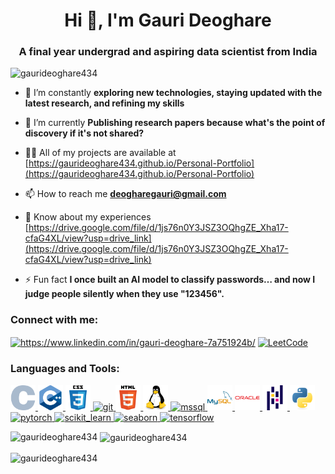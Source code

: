 <h1 align="center">Hi 👋, I'm Gauri Deoghare</h1>
<h3 align="center">A final year undergrad and aspiring data scientist from India</h3>

<p align="left"> <img src="https://komarev.com/ghpvc/?username=gaurideoghare434&label=Profile%20views&color=0e75b6&style=flat" alt="gaurideoghare434" /> </p>

- 🔭 I’m constantly **exploring new technologies, staying updated with the latest research, and refining my skills**

- 🌱 I’m currently **Publishing research papers because what's the point of discovery if it's not shared?**

- 👨‍💻 All of my projects are available at [https://gaurideoghare434.github.io/Personal-Portfolio](https://gaurideoghare434.github.io/Personal-Portfolio)

- 📫 How to reach me **deogharegauri@gmail.com**

- 📄 Know about my experiences [https://drive.google.com/file/d/1js76n0Y3JSZ3OQhgZE_Xha17-cfaG4XL/view?usp=drive_link](https://drive.google.com/file/d/1js76n0Y3JSZ3OQhgZE_Xha17-cfaG4XL/view?usp=drive_link)

- ⚡ Fun fact **I once built an AI model to classify passwords… and now I judge people silently when they use "123456".**

<h3 align="left">Connect with me:</h3>
<p align="left">
<a href="https://linkedin.com/in/https://www.linkedin.com/in/gauri-deoghare-7a751924b/" target="blank"><img align="center" src="https://raw.githubusercontent.com/rahuldkjain/github-profile-readme-generator/master/src/images/icons/Social/linked-in-alt.svg" alt="https://www.linkedin.com/in/gauri-deoghare-7a751924b/" height="30" width="40" /></a>
<a href="https://leetcode.com/u/Gauri0403/" target="blank"><img align="center" src="https://cdn.jsdelivr.net/gh/devicons/devicon/icons/leetcode/leetcode-original.svg" alt="LeetCode" height="30" width="40"/></a>
</p>
</p>

<h3 align="left">Languages and Tools:</h3>
<p align="left"> <a href="https://www.cprogramming.com/" target="_blank" rel="noreferrer"> <img src="https://raw.githubusercontent.com/devicons/devicon/master/icons/c/c-original.svg" alt="c" width="40" height="40"/> </a> <a href="https://www.w3schools.com/cpp/" target="_blank" rel="noreferrer"> <img src="https://raw.githubusercontent.com/devicons/devicon/master/icons/cplusplus/cplusplus-original.svg" alt="cplusplus" width="40" height="40"/> </a> <a href="https://www.w3schools.com/css/" target="_blank" rel="noreferrer"> <img src="https://raw.githubusercontent.com/devicons/devicon/master/icons/css3/css3-original-wordmark.svg" alt="css3" width="40" height="40"/> </a> <a href="https://git-scm.com/" target="_blank" rel="noreferrer"> <img src="https://www.vectorlogo.zone/logos/git-scm/git-scm-icon.svg" alt="git" width="40" height="40"/> </a> <a href="https://www.w3.org/html/" target="_blank" rel="noreferrer"> <img src="https://raw.githubusercontent.com/devicons/devicon/master/icons/html5/html5-original-wordmark.svg" alt="html5" width="40" height="40"/> </a> <a href="https://www.linux.org/" target="_blank" rel="noreferrer"> <img src="https://raw.githubusercontent.com/devicons/devicon/master/icons/linux/linux-original.svg" alt="linux" width="40" height="40"/> </a> <a href="https://www.microsoft.com/en-us/sql-server" target="_blank" rel="noreferrer"> <img src="https://www.svgrepo.com/show/303229/microsoft-sql-server-logo.svg" alt="mssql" width="40" height="40"/> </a> <a href="https://www.mysql.com/" target="_blank" rel="noreferrer"> <img src="https://raw.githubusercontent.com/devicons/devicon/master/icons/mysql/mysql-original-wordmark.svg" alt="mysql" width="40" height="40"/> </a> <a href="https://www.oracle.com/" target="_blank" rel="noreferrer"> <img src="https://raw.githubusercontent.com/devicons/devicon/master/icons/oracle/oracle-original.svg" alt="oracle" width="40" height="40"/> </a> <a href="https://pandas.pydata.org/" target="_blank" rel="noreferrer"> <img src="https://raw.githubusercontent.com/devicons/devicon/2ae2a900d2f041da66e950e4d48052658d850630/icons/pandas/pandas-original.svg" alt="pandas" width="40" height="40"/> </a> <a href="https://www.python.org" target="_blank" rel="noreferrer"> <img src="https://raw.githubusercontent.com/devicons/devicon/master/icons/python/python-original.svg" alt="python" width="40" height="40"/> </a> <a href="https://pytorch.org/" target="_blank" rel="noreferrer"> <img src="https://www.vectorlogo.zone/logos/pytorch/pytorch-icon.svg" alt="pytorch" width="40" height="40"/> </a> <a href="https://scikit-learn.org/" target="_blank" rel="noreferrer"> <img src="https://upload.wikimedia.org/wikipedia/commons/0/05/Scikit_learn_logo_small.svg" alt="scikit_learn" width="40" height="40"/> </a> <a href="https://seaborn.pydata.org/" target="_blank" rel="noreferrer"> <img src="https://seaborn.pydata.org/_images/logo-mark-lightbg.svg" alt="seaborn" width="40" height="40"/> </a> <a href="https://www.tensorflow.org" target="_blank" rel="noreferrer"> <img src="https://www.vectorlogo.zone/logos/tensorflow/tensorflow-icon.svg" alt="tensorflow" width="40" height="40"/> </a> </p>

<p><img align="left" src="https://github-readme-stats.vercel.app/api/top-langs?username=gaurideoghare434&show_icons=true&locale=en&layout=compact" alt="gaurideoghare434" /></p>

<p>&nbsp;<img align="center" src="https://github-readme-stats.vercel.app/api?username=gaurideoghare434&show_icons=true&locale=en" alt="gaurideoghare434" /></p>

<p><img align="center" src="https://github-readme-streak-stats.herokuapp.com/?user=gaurideoghare434&" alt="gaurideoghare434" /></p>
